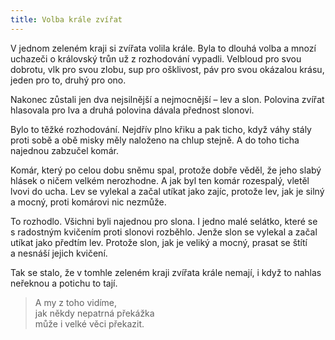 ```yaml
---
title: Volba krále zvířat
---
```


  

V jednom zeleném kraji si zvířata volila krále. Byla to dlouhá volba a mnozí uchazeči o královský trůn už z rozhodování vypadli. Velbloud pro svou dobrotu, vlk pro svou zlobu, sup pro ošklivost, páv pro svou okázalou krásu, jeden pro to, druhý pro ono.

Nakonec zůstali jen dva nejsilnější a nejmocnější – lev a slon. Polovina zvířat hlasovala pro lva a druhá polovina dávala přednost slonovi.

Bylo to těžké rozhodování. Nejdřív plno křiku a pak ticho, když váhy stály proti sobě a obě misky měly naloženo na chlup stejně. A do toho ticha najednou zabzučel komár.

Komár, který po celou dobu sněmu spal, protože dobře věděl, že jeho slabý hlásek o ničem velkém nerozhodne. A jak byl ten komár rozespalý, vletěl lvovi do ucha. Lev se vylekal a začal utíkat jako zajíc, protože lev, jak je silný a mocný, proti komárovi nic nezmůže.

To rozhodlo. Všichni byli najednou pro slona. I jedno malé selátko, které se s radostným kvičením proti slonovi rozběhlo. Jenže slon se vylekal a začal utíkat jako předtím lev. Protože slon, jak je veliký a mocný, prasat se štítí a nesnáší jejich kvičení.

Tak se stalo, že v tomhle zeleném kraji zvířata krále nemají, i když to nahlas neřeknou a potichu to tají.

> A my z toho vidíme,  
> jak někdy nepatrná překážka  
> může i velké věci překazit.
